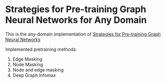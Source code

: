 # Strategies for Pre-training Graph Neural Networks for Any Domain

This is the any-domain implementation of [Strategies for Pre-training Graph Neural Networks](https://github.com/snap-stanford/pretrain-gnns)


Implemented pretraining methods:
1. Edge Masking
2. Node Masking
3. Node and edge masking
4. Deep Graph Infomax

